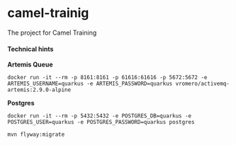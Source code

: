 # camel-trainig
The project for Camel Training

#### Technical hints

**Artemis Queue**
 
 ```docker run -it --rm -p 8161:8161 -p 61616:61616 -p 5672:5672 -e ARTEMIS_USERNAME=quarkus -e ARTEMIS_PASSWORD=quarkus vromero/activemq-artemis:2.9.0-alpine```

**Postgres**

```docker run -it --rm -p 5432:5432 -e POSTGRES_DB=quarkus -e POSTGRES_USER=quarkus -e POSTGRES_PASSWORD=quarkus postgres```

```mvn flyway:migrate```
